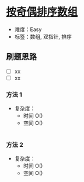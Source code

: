 # [按奇偶排序数组](https://leetcode-cn.com/problems/sort-array-by-parity/)

- 难度：Easy
- 标签：数组, 双指针, 排序

## 刷题思路

- [ ] xx
- [ ] xx

### 方法 1

- 复杂度：
    - 时间 O()
    - 空间 O()

``` js

```

### 方法 2

- 复杂度：
    - 时间 O()
    - 空间 O()

``` js

```

